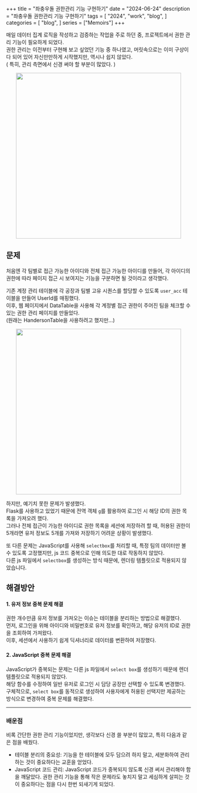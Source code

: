 +++
title = "좌충우돌 권한관리 기능 구현하기"
date = "2024-06-24"
description = "좌충우돌 권한관리 기능 구현하기"
tags = [
    "2024",
    "work",
    "blog",
]
categories = [
    "blog",
]
series = ["Memoirs"]
+++

매일 데이터 집계 로직을 작성하고 검증하는 작업을 주로 하던 중, 프로젝트에서 권한 관리 기능이 필요하게 되었다. <br>
권한 관리는 이전부터 구현해 보고 싶었던 기능 중 하나였고, 머릿속으로는 이미 구상이 다 되어 있어 자신만만하게 시작했지만, 역시나 쉽지 않았다. <br>
( 특히, 관리 측면에서 신경 써야 할 부분이 많았다. )

<p align="center"><img src="https://github.com/kmseunh/blog/assets/105186724/f6802f08-1949-4c7c-80c5-5fac10830551" width="450"></p>

<!--more-->

## 문제

처음엔 각 팀별로 접근 가능한 아이디와 전체 접근 가능한 아이디를 만들어, 각 아이디의 권한에 따라 페이지 접근 시 보여지는 기능을 구분하면 될 것이라고 생각했다.

기존 계정 관리 테이블에 각 공장과 팀별 고유 시퀀스를 할당할 수 있도록 `user_acc` 테이블을 만들어 UserId를 매핑했다. <br>
이후, 웹 페이지에서 DataTable을 사용해 각 계정별 접근 권한이 주어진 팀을 체크할 수 있는 권한 관리 페이지를 만들었다. <br>
(원래는 HandersonTable을 사용하려고 했지만...)

<p align="center"><img src="https://github.com/kmseunh/blog/assets/105186724/db15686d-bea0-49d5-9b88-c4383d990f53" width="450"></p>

하지만, 예기치 못한 문제가 발생했다. <br>
Flask를 사용하고 있었기 때문에 전역 객체 `g`를 활용하여 로그인 시 해당 ID의 권한 목록을 가져오려 했다. <br>
그러나 전체 접근이 가능한 아이디로 권한 목록을 세션에 저장하려 할 때, 허용된 권한이 5개라면 유저 정보도 5개를 가져와 저장하기 어려운 상황이 발생했다.

또 다른 문제는 JavaScript를 사용해 `selectbox`를 처리할 때, 특정 팀의 데이터만 볼 수 있도록 고정했지만, js 코드 중복으로 인해 의도한 대로 작동하지 않았다. <br>
다른 js 파일에서 `selectbox`를 생성하는 방식 때문에, 렌더링 템플릿으로 적용되지 않았습니다.

## 해결방안

#### 1. 유저 정보 중복 문제 해결

권한 개수만큼 유저 정보를 가져오는 이슈는 테이블을 분리하는 방법으로 해결했다. <br>
먼저, 로그인을 위해 아이디와 비밀번호로 유저 정보를 확인하고, 해당 유저의 ID로 권한을 조회하여 가져왔다. <br>
이후, 세션에서 사용하기 쉽게 딕셔너리로 데이터를 변환하여 저장했다.

#### 2. JavaScript 중복 문제 해결

JavaScript가 중복되는 문제는 다른 js 파일에서 `select box`를 생성하기 때문에 렌더 템플릿으로 적용되지 않았다. <br>
해당 함수를 수정하여 일반 유저로 로그인 시 담당 공장만 선택할 수 있도록 변경했다. <br>
구체적으로, `select box`를 동적으로 생성하여 사용자에게 허용된 선택지만 제공하는 방식으로 변경하여 중복 문제를 해결했다.

<hr>

### 배운점

비록 간단한 권한 관리 기능이었지만, 생각보다 신경 쓸 부분이 많았고, 특히 다음과 같은 점을 배웠다.

- 테이블 분리의 중요성: 기능을 한 테이블에 모두 담으려 하지 말고, 세분화하여 관리하는 것이 중요하다는 교훈을 얻었다.
- JavaScript 코드 관리: JavaScript 코드가 중복되지 않도록 신경 써서 관리해야 함을 깨달았다.
권한 관리 기능을 통해 작은 문제라도 놓치지 말고 세심하게 살피는 것이 중요하다는 점을 다시 한번 되새기게 되었다.
